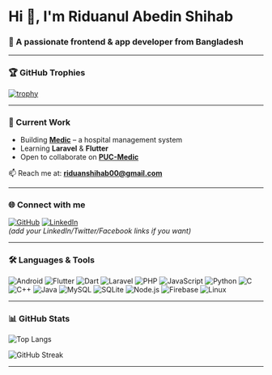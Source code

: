 # Hi 👋, I'm Riduanul Abedin Shihab  
### 🚀 A passionate frontend & app developer from Bangladesh  

---

### 🏆 GitHub Trophies
[![trophy](https://github-profile-trophy.vercel.app/?username=riduanShihab&theme=onedark)](https://github.com/ryo-ma/github-profile-trophy)

---

### 🔭 Current Work
- Building [**Medic**](https://github.com/riduanShihab/PUC-Madic) – a hospital management system  
- Learning **Laravel** & **Flutter**  
- Open to collaborate on [**PUC-Medic**](https://github.com/riduanShihab/PUC-Madic)  

📫 Reach me at: **riduanshihab00@gmail.com**

---

### 🌐 Connect with me
[![GitHub](https://img.shields.io/badge/GitHub-100000?style=for-the-badge&logo=github&logoColor=white)](https://github.com/riduanShihab)
[![LinkedIn](https://img.shields.io/badge/LinkedIn-0A66C2?style=for-the-badge&logo=linkedin&logoColor=white)](https://linkedin.com)  
*(add your LinkedIn/Twitter/Facebook links if you want)*  

---

### 🛠 Languages & Tools
![Android](https://img.shields.io/badge/Android-3DDC84?style=for-the-badge&logo=android&logoColor=white)
![Flutter](https://img.shields.io/badge/Flutter-02569B?style=for-the-badge&logo=flutter&logoColor=white)
![Dart](https://img.shields.io/badge/Dart-0175C2?style=for-the-badge&logo=dart&logoColor=white)
![Laravel](https://img.shields.io/badge/Laravel-FF2D20?style=for-the-badge&logo=laravel&logoColor=white)
![PHP](https://img.shields.io/badge/PHP-777BB4?style=for-the-badge&logo=php&logoColor=white)
![JavaScript](https://img.shields.io/badge/JavaScript-323330?style=for-the-badge&logo=javascript&logoColor=F7DF1E)
![Python](https://img.shields.io/badge/Python-3776AB?style=for-the-badge&logo=python&logoColor=white)
![C](https://img.shields.io/badge/C-00599C?style=for-the-badge&logo=c&logoColor=white)
![C++](https://img.shields.io/badge/C%2B%2B-00599C?style=for-the-badge&logo=c%2B%2B&logoColor=white)
![Java](https://img.shields.io/badge/Java-ED8B00?style=for-the-badge&logo=java&logoColor=white)
![MySQL](https://img.shields.io/badge/MySQL-005C84?style=for-the-badge&logo=mysql&logoColor=white)
![SQLite](https://img.shields.io/badge/SQLite-07405E?style=for-the-badge&logo=sqlite&logoColor=white)
![Node.js](https://img.shields.io/badge/Node.js-43853D?style=for-the-badge&logo=node.js&logoColor=white)
![Firebase](https://img.shields.io/badge/Firebase-FFCA28?style=for-the-badge&logo=firebase&logoColor=black)
![Linux](https://img.shields.io/badge/Linux-FCC624?style=for-the-badge&logo=linux&logoColor=black)

---

### 📊 GitHub Stats
![Top Langs](https://github-readme-stats.vercel.app/api/top-langs/?username=riduanShihab&layout=compact&theme=tokyonight)  

![GitHub Streak](https://github-readme-streak-stats.herokuapp.com/?user=riduanShihab&theme=tokyonight)  

---
